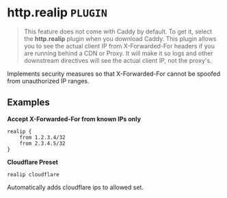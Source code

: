 # http.realip  `PLUGIN`
> This feature does not come with Caddy by default. To get it, select the **http.realip** plugin when you download Caddy.
This plugin allows you to see the actual client IP from X-Forwarded-For headers if you are running behind a CDN or Proxy. It will make it so logs and other downstream directives will see the actual client IP, not the proxy's.

Implements security measures so that X-Forwarded-For cannot be spoofed from unauthorized IP ranges.

## Examples
**Accept X-Forwarded-For from known IPs only**
```
realip {
    from 1.2.3.4/32
    from 2.3.4.5/32
}
```

**Cloudflare Preset**
```
realip cloudflare
```
Automatically adds cloudflare ips to allowed set.